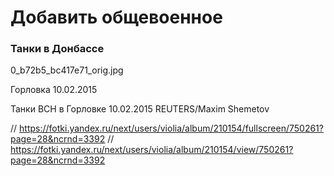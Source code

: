 # Добавить общевоенное

### Танки в Донбассе

0_b72b5_bc417e71_orig.jpg

Горловка 10.02.2015

Танки ВСН в Горловке 10.02.2015 REUTERS/Maxim Shemetov

// https://fotki.yandex.ru/next/users/violia/album/210154/fullscreen/750261?page=28&ncrnd=3392 
// https://fotki.yandex.ru/next/users/violia/album/210154/view/750261?page=28&ncrnd=3392
